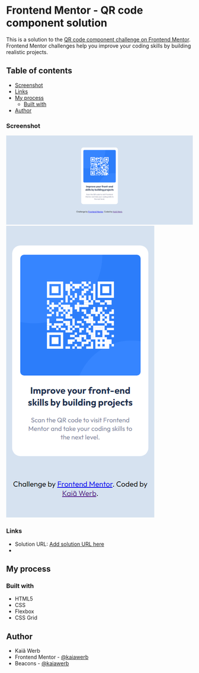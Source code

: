 # Frontend Mentor - QR code component solution

This is a solution to the [QR code component challenge on Frontend Mentor](https://www.frontendmentor.io/challenges/qr-code-component-iux_sIO_H). Frontend Mentor challenges help you improve your coding skills by building realistic projects. 

## Table of contents

  - [Screenshot](#screenshot)
  - [Links](#links)
- [My process](#my-process)
  - [Built with](#built-with)
- [Author](#author)

### Screenshot

![](images/qr-code-screen.png)
![](images/qr-code-mobile.png)

### Links

- Solution URL: [Add solution URL here](https://your-solution-url.com)
- 
## My process

### Built with

- HTML5
- CSS
- Flexbox
- CSS Grid

## Author
- Kaiã Werb
- Frontend Mentor - [@kaiawerb](https://www.frontendmentor.io/profile/kaiawerb)
- Beacons - [@kaiawerb](https://beacons.ai/kaiawerb)
